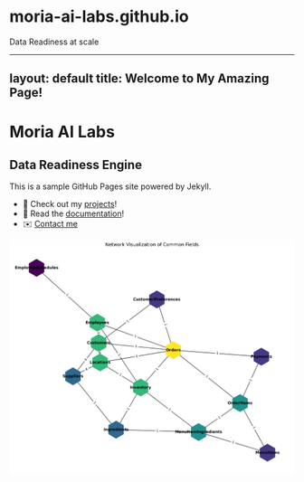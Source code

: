 # moria-ai-labs.github.io
Data Readiness at scale

---
layout: default
title: Welcome to My Amazing Page!
---

# Moria AI Labs
## Data Readiness Engine

This is a sample GitHub Pages site powered by Jekyll.

- 🚀 Check out my [projects](./projects)!
- 📄 Read the [documentation](./docs)!
- ✉️ [Contact me](mailto:your@email.com)

![My Project Screenshot](assets/networks_schema.png)
